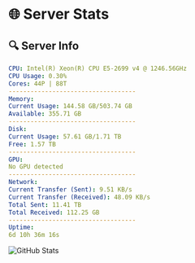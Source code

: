 # 🌐 Server Stats
## 🔍 Server Info
```yaml
CPU: Intel(R) Xeon(R) CPU E5-2699 v4 @ 1246.56GHz
CPU Usage: 0.30%
Cores: 44P | 88T
-----------------------------------
Memory:
Current Usage: 144.58 GB/503.74 GB
Available: 355.71 GB
-----------------------------------
Disk:
Current Usage: 57.61 GB/1.71 TB
Free: 1.57 TB
-----------------------------------
GPU:
No GPU detected
-----------------------------------
Network:
Current Transfer (Sent): 9.51 KB/s
Current Transfer (Received): 48.09 KB/s
Total Sent: 11.41 TB
Total Received: 112.25 GB
-----------------------------------
Uptime:
6d 10h 36m 16s
```
![GitHub Stats](https://img.shields.io/badge/Updated-2025-03-14_07:59:05-blue)